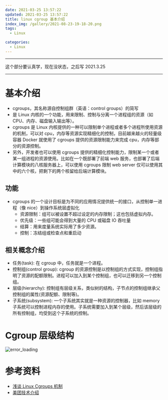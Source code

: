 ```yaml
---
date: 2021-03-25 13:57:22
updated: 2021-03-25 13:57:22
title: linux cgroup 基本介绍
index_img: /gallery/2021-08-23-19-18-20.png
tags:
  - Linux

categories:
  - Linux
---
```


---

这个部分要认真学，现在没状态，之后写
2021.3.25

---

# 基本介绍

- cgroups，其名称源自控制组群（英语：control groups）的简写
- 是 Linux 内核的一个功能，用来限制、控制与分离一个进程组的资源（如 CPU、内存、磁盘输入输出等）。
- cgroups 是 Linux 内核提供的一种可以限制单个进程或者多个进程所使用资源的机制，可以对 cpu，内存等资源实现精细化的控制，目前越来越火的轻量级容器 Docker 就使用了 cgroups 提供的资源限制能力来完成 cpu，内存等部分的资源控制。
- 另外，开发者也可以使用 cgroups 提供的精细化控制能力，限制某一个或者某一组进程的资源使用。比如在一个既部署了前端 web 服务，也部署了后端计算模块的八核服务器上，可以使用 cgroups 限制 web server 仅可以使用其中的六个核，把剩下的两个核留给后端计算模块。

## 功能

- cgroups 的一个设计目标是为不同的应用情况提供统一的接口，从控制单一进程（像 nice）到操作系统层虚拟化
  - 资源限制：组可以被设置不超过设定的内存限制；这也包括虚拟内存。
  - 优先级：一些组可能会得到大量的 CPU 或磁盘 IO 吞吐量
  - 结算：用来度量系统实际用了多少资源。
  - 控制：冻结组或检查点和重启动

## 相关概念介绍

- 任务(task): 在 cgroup 中，任务就是一个进程。
- 控制组(control group): cgroup 的资源控制是以控制组的方式实现，控制组指明了资源的配额限制。进程可以加入到某个控制组，也可以迁移到另一个控制组。
- 层级(hierarchy): 控制组有层级关系，类似树的结构，子节点的控制组继承父控制组的属性(资源配额、限制等)。
- 子系统(subsystem): 一个子系统其实就是一种资源的控制器，比如 memory 子系统可以控制进程内存的使用。子系统需要加入到某个层级，然后该层级的所有控制组，均受到这个子系统的控制。

# Cgroup 层级结构

![error_loading](/gallery/2021-03-25-14-22-50.png)

# 参考资料

- [浅谈 Linux Cgroups 机制](https://zhuanlan.zhihu.com/p/81668069)
- [美团技术介绍](https://tech.meituan.com/2015/03/31/cgroups.html)
